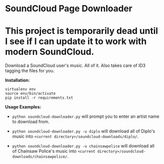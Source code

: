 SoundCloud Page Downloader
==========================

# This project is temporarily dead until I see if I can update it to work with modern SoundCloud.

Download a SoundCloud user's music. All of it. Also takes care of ID3 tagging the files for you.

**Installation:**

    virtualenv env
    source env/bin/activate
    pip install -r requirements.txt

**Usage Examples:**

* `python soundcloud-downloader.py` will prompt you to enter an artist name to download from.

* `python soundcloud-downloader.py -u diplo` will download all of Diplo's music into `<current directory>/soundcloud-downloads/diplo/`.

* `python soundcloud-downloader.py -u chainsawpolice` will download all of Chainsaw Police's music into `<current directory>/soundcloud-downloads/chainsawpolice/`.
